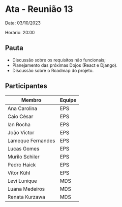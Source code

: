 # Ata - Reunião 13

Data: 03/10/2023

Horário: 20:00

## Pauta

- Discussão sobre os requisitos não funcionais;
- Planejamento das próximas Dojos (React e Django).
- Discussão sobre o Roadmap do projeto.

## Participantes
|Membro|Equipe|
|--|--|
|Ana Carolina|EPS|
|Caio César|EPS|
|Ian Rocha|EPS|
|João Victor|EPS|
|Lameque Fernandes|EPS|
|Lucas Gomes|EPS|
|Murilo Schiler|EPS|
|Pedro Haick|EPS|
|Vitor Kühl|EPS|
|Levi Lunique|MDS|
|Luana Medeiros|MDS|
|Renata Kurzawa|MDS|